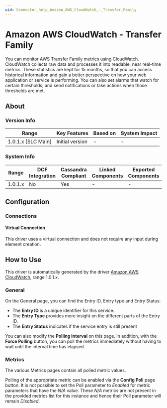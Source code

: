 ```yaml
---
uid: Connector_help_Amazon_AWS_CloudWatch_-_Transfer_Family
---
```


# Amazon AWS CloudWatch - Transfer Family

You can monitor AWS Transfer Family metrics using CloudWatch. CloudWatch collects raw data and processes it into readable, near real-time metrics. These statistics are kept for 15 months, so that you can access historical information and gain a better perspective on how your web application or service is performing. You can also set alarms that watch for certain thresholds, and send notifications or take actions when those thresholds are met.

## About

### Version Info

| **Range**            | **Key Features** | **Based on** | **System Impact** |
|----------------------|------------------|--------------|-------------------|
| 1.0.1.x \[SLC Main\] | Initial version  | \-           | \-                |

### System Info

| **Range** | **DCF Integration** | **Cassandra Compliant** | **Linked Components** | **Exported Components** |
|-----------|---------------------|-------------------------|-----------------------|-------------------------|
| 1.0.1.x   | No                  | Yes                     | \-                    | \-                      |

## Configuration

### Connections

#### Virtual Connection

This driver uses a virtual connection and does not require any input during element creation.

## How to Use

This driver is automatically generated by the driver [Amazon AWS CloudWatch](xref:Connector_help_Amazon_AWS_CloudWatch), range 1.0.1.x.

### General

On the General page, you can find the Entry ID, Entry type and Entry Status:

- The **Entry ID** is a unique identifier for this service.
- The **Entry Type** provides more insight on the different parts of the Entry ID.
- The **Entry Status** indicates if the service entry is still present

You can also modify the **Polling Interval** on this page. In addition, with the **Force Polling** button, you can poll the metrics immediately without having to wait until the interval time has elapsed.

### Metrics

The various Metrics pages contain all polled metric values.

Polling of the appropriate metric can be enabled via the **Config Poll** page button. It is not possible to set the Poll parameter to *Enabled* for metric parameters that have the *N/A* value. These *N/A* metrics are not present in the provided metrics list for this instance and hence their Poll parameter will remain *Disabled*.
